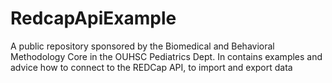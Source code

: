 RedcapApiExample
================

A public repository sponsored by the Biomedical and Behavioral Methodology Core in the OUHSC Pediatrics Dept.  In contains examples and advice how to connect to the REDCap API, to import and export data
